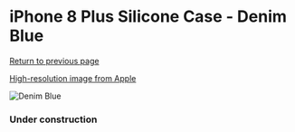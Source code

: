 # iPhone 8 Plus Silicone Case - Denim Blue

[Return to previous page](/iphone_7)

[High-resolution image from Apple](https://store.storeimages.cdn-apple.com/8756/as-images.apple.com/is/MRFX2?wid=4500&hei=4500&fmt=png)

<div style="width: 384px"><img src="/everypreview/MRFX2.png" alt="Denim Blue"></div>

### Under construction
